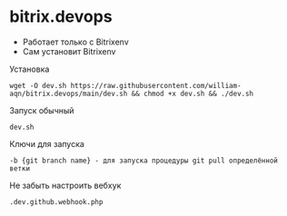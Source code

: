 # bitrix.devops
* Работает только с Bitrixenv
* Сам установит Bitrixenv

Установка
```
wget -O dev.sh https://raw.githubusercontent.com/william-aqn/bitrix.devops/main/dev.sh && chmod +x dev.sh && ./dev.sh
```
Запуск обычный
```
dev.sh
```
Ключи для запуска
```
-b {git branch name} - для запуска процедуры git pull определённой ветки
```

Не забыть настроить вебхук
```
.dev.github.webhook.php
```
